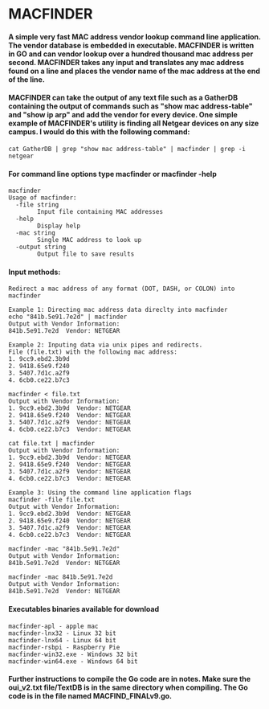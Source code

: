 # MACFINDER
#### A simple very fast MAC address vendor lookup command line application. The vendor database is embedded in executable. MACFINDER is written in GO and can vendor lookup over a hundred thousand mac address per second. MACFINDER takes any input and translates any mac address found on a line and places the vendor name of the mac address at the end of the line.

#### MACFINDER can take the output of any text file such as a GatherDB containing the output of commands such as "show mac address-table" and "show ip arp" and add the vendor for every device. One simple example of MACFINDER's utility is finding all Netgear devices on any size campus. I would do this with the following command:

```
cat GatherDB | grep "show mac address-table" | macfinder | grep -i netgear
```
#### For command line options type macfinder or macfinder -help
```
macfinder 
Usage of macfinder:
  -file string
    	Input file containing MAC addresses
  -help
    	Display help
  -mac string
    	Single MAC address to look up
  -output string
    	Output file to save results
```

#### Input methods:

```
Redirect a mac address of any format (DOT, DASH, or COLON) into macfinder

Example 1: Directing mac address data direclty into macfinder
echo "841b.5e91.7e2d" | macfinder
Output with Vendor Information:
841b.5e91.7e2d  Vendor: NETGEAR

Example 2: Inputing data via unix pipes and redirects.
File (file.txt) with the following mac address:
1. 9cc9.ebd2.3b9d
2. 9418.65e9.f240
3. 5407.7d1c.a2f9
4. 6cb0.ce22.b7c3

macfinder < file.txt
Output with Vendor Information:
1. 9cc9.ebd2.3b9d  Vendor: NETGEAR
2. 9418.65e9.f240  Vendor: NETGEAR
3. 5407.7d1c.a2f9  Vendor: NETGEAR
4. 6cb0.ce22.b7c3  Vendor: NETGEAR

cat file.txt | macfinder
Output with Vendor Information:
1. 9cc9.ebd2.3b9d  Vendor: NETGEAR
2. 9418.65e9.f240  Vendor: NETGEAR
3. 5407.7d1c.a2f9  Vendor: NETGEAR
4. 6cb0.ce22.b7c3  Vendor: NETGEAR

Example 3: Using the command line application flags
macfinder -file file.txt
Output with Vendor Information:
1. 9cc9.ebd2.3b9d  Vendor: NETGEAR
2. 9418.65e9.f240  Vendor: NETGEAR
3. 5407.7d1c.a2f9  Vendor: NETGEAR
4. 6cb0.ce22.b7c3  Vendor: NETGEAR

macfinder -mac "841b.5e91.7e2d"            
Output with Vendor Information:
841b.5e91.7e2d  Vendor: NETGEAR

macfinder -mac 841b.5e91.7e2d 
Output with Vendor Information:
841b.5e91.7e2d  Vendor: NETGEAR
```
#### Executables binaries available for download
```
macfinder-apl - apple mac
macfinder-lnx32 - Linux 32 bit
macfinder-lnx64 - Linux 64 bit
macfinder-rsbpi - Raspberry Pie
macfinder-win32.exe - Windows 32 bit
macfinder-win64.exe - Windows 64 bit
```
#### Further instructions to compile the Go code are in notes. Make sure the oui_v2.txt file/TextDB is in the same directory when compiling. The Go code is in the file named MACFIND_FINALv9.go.






